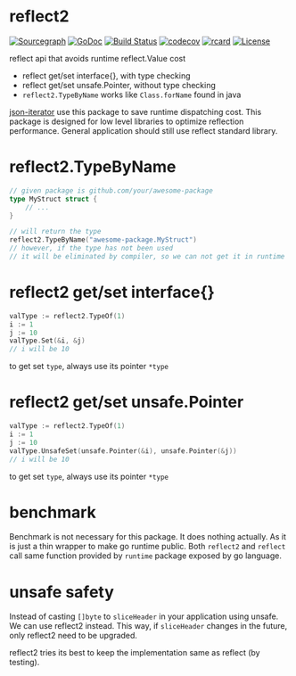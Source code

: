# reflect2

[![Sourcegraph](https://sourcegraph.com/github.com/modern-go/reflect2/-/badge.svg)](https://sourcegraph.com/github.com/modern-go/reflect2?badge)
[![GoDoc](http://img.shields.io/badge/go-documentation-blue.svg?style=flat-square)](http://godoc.org/github.com/modern-go/reflect2)
[![Build Status](https://travis-ci.org/modern-go/reflect2.svg?branch=master)](https://travis-ci.org/modern-go/reflect2)
[![codecov](https://codecov.io/gh/modern-go/reflect2/branch/master/graph/badge.svg)](https://codecov.io/gh/modern-go/reflect2)
[![rcard](https://goreportcard.com/badge/github.com/modern-go/reflect2)](https://goreportcard.com/report/github.com/modern-go/reflect2)
[![License](https://img.shields.io/badge/License-Apache%202.0-blue.svg)](https://raw.githubusercontent.com/modern-go/reflect2/master/LICENSE)

reflect api that avoids runtime reflect.Value cost

* reflect get/set interface{}, with type checking
* reflect get/set unsafe.Pointer, without type checking
* `reflect2.TypeByName` works like `Class.forName` found in java

[json-iterator](https://github.com/json-iterator/go) use this package to save runtime dispatching cost.
This package is designed for low level libraries to optimize reflection performance.
General application should still use reflect standard library.

# reflect2.TypeByName

```go
// given package is github.com/your/awesome-package
type MyStruct struct {
	// ...
}

// will return the type
reflect2.TypeByName("awesome-package.MyStruct")
// however, if the type has not been used
// it will be eliminated by compiler, so we can not get it in runtime
```

# reflect2 get/set interface{}

```go
valType := reflect2.TypeOf(1)
i := 1
j := 10
valType.Set(&i, &j)
// i will be 10
```

to get set `type`, always use its pointer `*type`

# reflect2 get/set unsafe.Pointer

```go
valType := reflect2.TypeOf(1)
i := 1
j := 10
valType.UnsafeSet(unsafe.Pointer(&i), unsafe.Pointer(&j))
// i will be 10
```

to get set `type`, always use its pointer `*type`

# benchmark

Benchmark is not necessary for this package. It does nothing actually.
As it is just a thin wrapper to make go runtime public.
Both `reflect2` and `reflect` call same function
provided by `runtime` package exposed by go language.

# unsafe safety

Instead of casting `[]byte` to `sliceHeader` in your application using unsafe.
We can use reflect2 instead. This way, if `sliceHeader` changes in the future,
only reflect2 need to be upgraded.

reflect2 tries its best to keep the implementation same as reflect (by testing).
